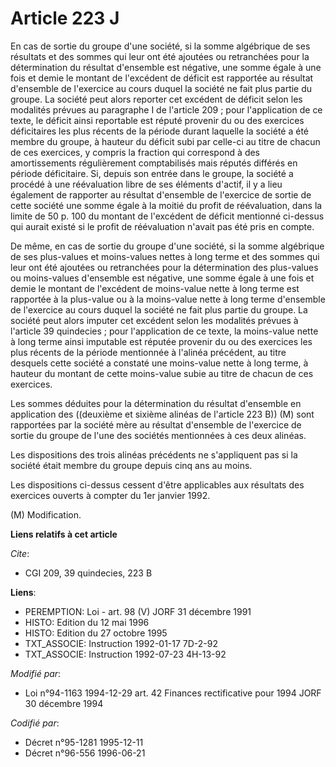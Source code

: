 # Article 223 J

En cas de sortie du groupe d'une société, si la somme algébrique de ses résultats et des sommes qui leur ont été ajoutées ou
retranchées pour la détermination du résultat d'ensemble est négative, une somme égale à une fois et demie le montant de
l'excédent de déficit est rapportée au résultat d'ensemble de l'exercice au cours duquel la société ne fait plus partie du
groupe. La société peut alors reporter cet excédent de déficit selon les modalités prévues au paragraphe I de l'article 209 ;
pour l'application de ce texte, le déficit ainsi reportable est réputé provenir du ou des exercices déficitaires les plus
récents de la période durant laquelle la société a été membre du groupe, à hauteur du déficit subi par celle-ci au titre de
chacun de ces exercices, y compris la fraction qui correspond à des amortissements régulièrement comptabilisés mais réputés
différés en période déficitaire. Si, depuis son entrée dans le groupe, la société a procédé à une réévaluation libre de ses
éléments d'actif, il y a lieu également de rapporter au résultat d'ensemble de l'exercice de sortie de cette société une
somme égale à la moitié du profit de réévaluation, dans la limite de 50 p. 100 du montant de l'excédent de déficit mentionné
ci-dessus qui aurait existé si le profit de réévaluation n'avait pas été pris en compte.

De même, en cas de sortie du groupe d'une société, si la somme algébrique de ses plus-values et moins-values nettes à long
terme et des sommes qui leur ont été ajoutées ou retranchées pour la détermination des plus-values ou moins-values d'ensemble
est négative, une somme égale à une fois et demie le montant de l'excédent de moins-value nette à long terme est rapportée à
la plus-value ou à la moins-value nette à long terme d'ensemble de l'exercice au cours duquel la société ne fait plus partie
du groupe. La société peut alors imputer cet excédent selon les modalités prévues à l'article 39 quindecies ; pour
l'application de ce texte, la moins-value nette à long terme ainsi imputable est réputée provenir du ou des exercices les
plus récents de la période mentionnée à l'alinéa précédent, au titre desquels cette société a constaté une moins-value nette
à long terme, à hauteur du montant de cette moins-value subie au titre de chacun de ces exercices.

Les sommes déduites pour la détermination du résultat d'ensemble en application des ((deuxième et sixième alinéas de
l'article 223 B)) (M) sont rapportées par la société mère au résultat d'ensemble de l'exercice de sortie du groupe de l'une
des sociétés mentionnées à ces deux alinéas.

Les dispositions des trois alinéas précédents ne s'appliquent pas si la société était membre du groupe depuis cinq ans au
moins.

Les dispositions ci-dessus cessent d'être applicables aux résultats des exercices ouverts à compter du 1er janvier 1992.

(M) Modification.

**Liens relatifs à cet article**

_Cite_:

  - CGI 209, 39 quindecies, 223 B

**Liens**:

  - PEREMPTION: Loi - art. 98 (V) JORF 31 décembre 1991
  - HISTO: Edition du 12 mai 1996
  - HISTO: Edition du 27 octobre 1995
  - TXT_ASSOCIE: Instruction 1992-01-17 7D-2-92
  - TXT_ASSOCIE: Instruction 1992-07-23 4H-13-92

_Modifié par_:

  - Loi n°94-1163 1994-12-29 art. 42 Finances rectificative pour 1994 JORF 30 décembre 1994

_Codifié par_:

  - Décret n°95-1281 1995-12-11
  - Décret n°96-556 1996-06-21
